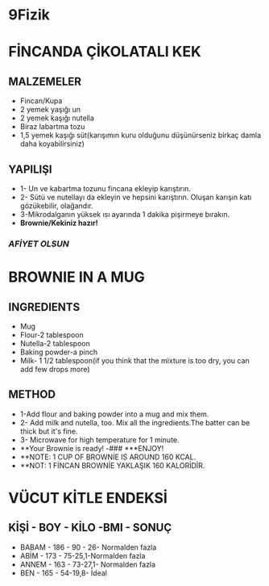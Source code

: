 # 9Fizik
# **FİNCANDA ÇİKOLATALI KEK**
## MALZEMELER
* Fincan/Kupa
* 2 yemek yaşığı un
* 2 yemek kaşığı nutella
* Biraz labartma tozu
* 1,5 yemek kaşığı süt(karışımın kuru olduğunu düşünürseniz birkaç damla daha koyabilirsiniz)
## YAPILIŞI 
- 1- Un ve kabartma tozunu  fincana ekleyip karıştırın.
- 2- Sütü ve nutellayı da ekleyin ve hepsini karıştırın. Oluşan karışın katı gözükebilir, olağandır.
- 3-Mikrodalganın yüksek ısı ayarında 1 dakika pişirmeye bırakın.
- **Brownie/Kekiniz hazır!**
### ***AFİYET OLSUN***
# **BROWNIE IN A MUG**
## INGREDIENTS
* Mug
* Flour-2 tablespoon
* Nutella-2 tablespoon
* Baking powder-a pinch
* Milk- 1 1/2 tablespoon(if you think  that the mixture is too dry, you can add few drops more)
## METHOD 
- 1-Add flour and baking powder into a mug and mix them.
- 2- Add milk and nutella, too. Mix all the ingredients.The batter can be thick but it's fine.
- 3- Microwave for high temperature for 1 minute.
- **Your Brownie is ready!
-### ***ENJOY!
- **NOTE: 1 CUP OF BROWNİE IS AROUND 160 KCAL.
- **NOT: 1 FİNCAN BROWNİE YAKLAŞIK 160 KALORİDİR.


# VÜCUT KİTLE ENDEKSİ
## KİŞİ - BOY -   KİLO   -BMI   -   SONUÇ
* BABAM   - 186 -    90  -   26- Normalden fazla
* ABİM   -  173   -  75-25,1-Normalden fazla
* ANNEM  -  163   -  73-27,1- Normalden fazla
* BEN -     165   - 54-19,8- İdeal
